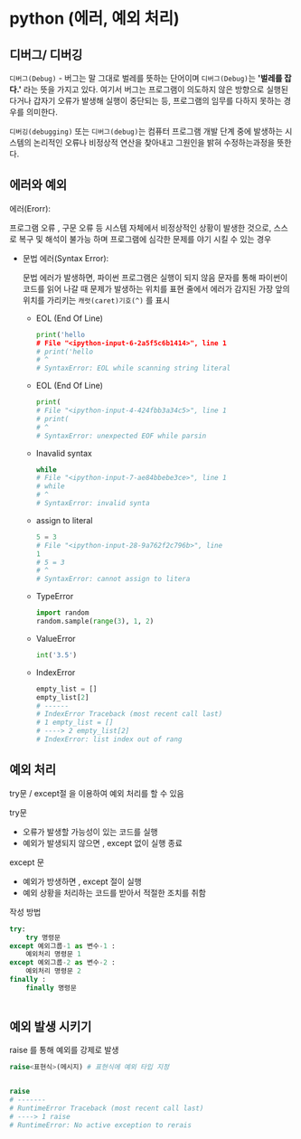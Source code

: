 # python (에러, 예외 처리)

## 디버그/ 디버깅
`디버그(Debug)` - 버그는 말 그대로 벌레를 뜻하는 단어이며 `디버그(Debug)`는 **'벌레를 잡다.'** 라는 뜻을 가지고 있다. 
여기서 버그는 프로그램이 의도하지 않은 방향으로 실행된다거나 갑자기 오류가 발생해 실행이 중단되는 등, 프로그램의 임무를 다하지 못하는 경우를 의미한다.

`디버깅(debugging)` 또는 `디버그(debug)`는 컴퓨터 프로그램 개발 단계 중에 발생하는 시스템의 논리적인 오류나 비정상적 연산을 찾아내고 그원인을 밝혀 수정하는과정을 뜻한다.



## 에러와 예외

에러(Erorr):  

프로그램 오류 , 구문 오류 등 시스템 자체에서 비정상적인 상황이 발생한 것으로, 
 스스로 복구 및 해석이 불가능 하며 프로그램에 심각한 문제를 야기 시킬 수 있는 경우  

- 문법 에러(Syntax Error):  

  문법 에러가 발생하면, 파이썬 프로그램은 실행이 되지 않음 
  문자를 통해 파이썬이 코드를 읽어 나갈 때 문제가 발생하는 위치를 표현 
  줄에서 에러가 감지된 가장 앞의 위치를 가리키는 `캐럿(caret)기호(^)` 를 표시  

  - EOL (End Of Line)

    ```python
    print('hello
    # File "<ipython-input-6-2a5f5c6b1414>", line 1
    # print('hello
    # ^
    # SyntaxError: EOL while scanning string literal
    ```
  
  
  
  - EOL (End Of Line)
  
    ```python
    print(
    # File "<ipython-input-4-424fbb3a34c5>", line 1
    # print(
    # ^
    # SyntaxError: unexpected EOF while parsin
    ```
  
  - Inavalid syntax
  
    ```python
    while
    # File "<ipython-input-7-ae84bbebe3ce>", line 1
    # while
    # ^
    # SyntaxError: invalid synta
    ```
  
  - assign to literal
  
    ```python
    5 = 3
    # File "<ipython-input-28-9a762f2c796b>", line 
    1
    # 5 = 3
    # ^
    # SyntaxError: cannot assign to litera
    ```
  
  - TypeError
  
    ```python
    import random
    random.sample(range(3), 1, 2)
    ```
  
  - ValueError
  
    ```python
    int('3.5')
    ```
  
  - IndexError
  
    ```python
    empty_list = []
    empty_list[2]
    # ------
    # IndexError Traceback (most recent call last)
    # 1 empty_list = []
    # ----> 2 empty_list[2]
    # IndexError: list index out of rang
    ```
  
    





## 예외 처리 

try문 / except절 을 이용하여 예외 처리를 할 수 있음

try문 

- 오류가 발생할 가능성이 있는 코드를 실행 
- 예외가 발생되지 않으면 , except 없이 실행 종료

except 문 

- 예외가 방생하면 , except 절이 실행
- 예외 상황을 처리하는 코드를 받아서 적절한 조치를 취함 



작성 방법

```python
try:
    try 명령문 
except 예외그룹-1 as 변수-1 :
    예외처리 명령문 1
except 예외그룹-2 as 변수-2 :
    예외처리 명령문 2
finally : 
    finally 명령문
    
```





## 예외 발생 시키기

raise 를 통해 예외를 강제로 발생

```python
raise<표현식>(메시지) # 표현식에 예외 타입 지정 


raise
# -------
# RuntimeError Traceback (most recent call last)
# ----> 1 raise
# RuntimeError: No active exception to rerais
```

